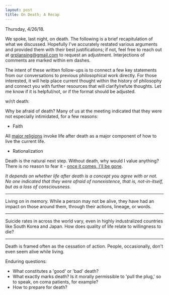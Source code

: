 ```yaml
---
layout: post
title: On Death; A Recap
---
```

Thursday, 4/26/18. <!--excerpt-->

We spoke, last night, on death. The following is a brief recapitulation of what we discussed. Hopefully I've accurately restated various arguments and provided them with their best justifications; if not, feel free to reach out at grplansing@gmail.com to request an adjustment. Interjections of comments are marked within em dashes.

The intent of these written follow-ups is to connect a few key statements from our conversations to previous philosophical work directly. For those interested, it will help place current thought within the history of philosophy and connect you with further resources that will clarify/refute thoughts. Let me know if it is helpful/not, or if the format should be adjusted.

w/r/t death:

Why be afraid of death? Many of us at the meeting indicated that they were not especially intimidated, for a few reasons:
- Faith

All [major religions](patheos.com) invoke life after death as a major component of how to live the current life. 

- Rationalization

Death is the natural next step. Without death, why would I value anything? There is no reason to fear it - [once it comes, I'll be gone](https://classicalwisdom.com/epicurus-the-nature-of-death-and-the-purpose-of-life/).

*It depends on whether life after death is a concept you agree with or not. No one indicated that they were afraid of nonexistence, that is, not-in-itself, but as a loss of consciousness.*

----

Living on in memory. While a person may not be alive, they have had an impact on those around them, through their actions, lineage, or words. 

----

Suicide rates in across the world vary, even in highly industralized countries like South Korea and Japan. How does quality of life relate to willingness to die?

----

Death is framed often as the cessation of action. People, occasionally, don't even seem alive while living. 

Enduring questions:
- What constitutes a 'good' or 'bad' death?
- What exactly marks death? Is it morally permissible to 'pull the plug,' so to speak, on coma patients, for example?
- How to prepare for death?
